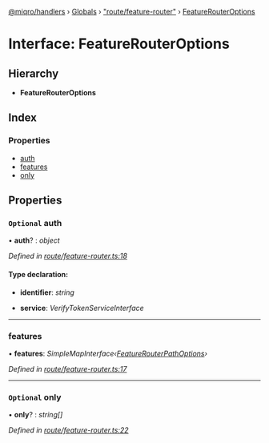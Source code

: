 [@miqro/handlers](../README.md) › [Globals](../globals.md) › ["route/feature-router"](../modules/_route_feature_router_.md) › [FeatureRouterOptions](_route_feature_router_.featurerouteroptions.md)

# Interface: FeatureRouterOptions

## Hierarchy

* **FeatureRouterOptions**

## Index

### Properties

* [auth](_route_feature_router_.featurerouteroptions.md#optional-auth)
* [features](_route_feature_router_.featurerouteroptions.md#features)
* [only](_route_feature_router_.featurerouteroptions.md#optional-only)

## Properties

### `Optional` auth

• **auth**? : *object*

*Defined in [route/feature-router.ts:18](https://github.com/claukers/miqro-express/blob/56b5831/src/route/feature-router.ts#L18)*

#### Type declaration:

* **identifier**: *string*

* **service**: *VerifyTokenServiceInterface*

___

###  features

• **features**: *SimpleMapInterface‹[FeatureRouterPathOptions](_route_feature_router_.featurerouterpathoptions.md)›*

*Defined in [route/feature-router.ts:17](https://github.com/claukers/miqro-express/blob/56b5831/src/route/feature-router.ts#L17)*

___

### `Optional` only

• **only**? : *string[]*

*Defined in [route/feature-router.ts:22](https://github.com/claukers/miqro-express/blob/56b5831/src/route/feature-router.ts#L22)*
